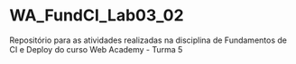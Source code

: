 # WA_FundCI_Lab03_02
Repositório para as atividades realizadas na disciplina de Fundamentos de CI e Deploy do curso Web Academy - Turma 5
